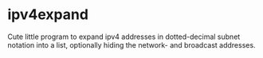 # ipv4expand
Cute little program to expand ipv4 addresses in dotted-decimal subnet notation into a list, optionally hiding the network- and broadcast addresses.
